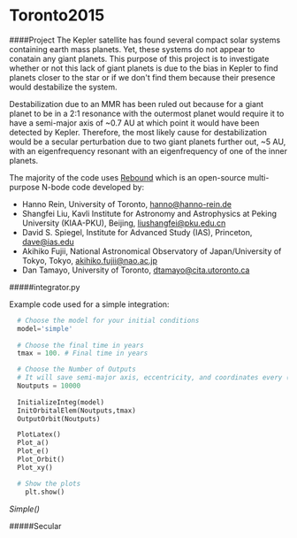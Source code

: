 # Toronto2015

####Project
The Kepler satellite has found several compact solar systems containing earth mass planets. Yet, these systems do not appear to conatain any giant planets. This purpose of this project is to investigate whether or not this lack of giant planets is due to the bias in Kepler to find planets closer to the star or if we don't find them because their presence would destabilize the system. 

Destabilization due to an MMR has been ruled out because for a giant planet to be in a 2:1 resonance with the outermost planet would require it to have a semi-major axis of ~0.7 AU at which point it would have been detected by Kepler. Therefore, the most likely cause for destabilization would be a secular perturbation due to two giant planets further out, ~5 AU, with an eigenfrequency resonant with an eigenfrequency of one of the inner planets.

The majority of the code uses [Rebound](https://github.com/hannorein/rebound) which is an open-source multi-purpose N-bode code developed by:

* Hanno Rein, University of Toronto, <hanno@hanno-rein.de>
* Shangfei Liu, Kavli Institute for Astronomy and Astrophysics at Peking University (KIAA-PKU), Beijing, <liushangfei@pku.edu.cn>
* David S. Spiegel, Institute for Advanced Study (IAS), Princeton, <dave@ias.edu>
* Akihiko Fujii, National Astronomical Observatory of Japan/University of Tokyo, Tokyo, <akihiko.fujii@nao.ac.jp>
* Dan Tamayo, University of Toronto, <dtamayo@cita.utoronto.ca>

#####integrator.py

Example code used for a simple integration: 
```python
  # Choose the model for your initial conditions
  model='simple'
    
  # Choose the final time in years
  tmax = 100. # Final time in years

  # Choose the Number of Outputs
  # It will save semi-major axis, eccentricity, and coordinates every (tmax/Noutputs) years
  Noutputs = 10000
    
  InitializeInteg(model)
  InitOrbitalElem(Noutputs,tmax)
  OutputOrbit(Noutputs)

  PlotLatex()
  Plot_a()
  Plot_e()
  Plot_Orbit()
  Plot_xy()

  # Show the plots
    plt.show()
```


*Simple()* 



#####Secular
